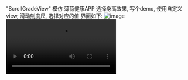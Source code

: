 "ScrollGradeView" 
模仿 薄荷健康APP 选择身高效果, 写个demo, 使用自定义view, 滑动刻度尺, 选择对应的值
界面如下:
![image](https://github.com/https://github.com/zoe1623/ScrollGradeView/img/zz.png)
![image](https://github.com/https://github.com/zoe1623/ScrollGradeView/img/zz.mp4)